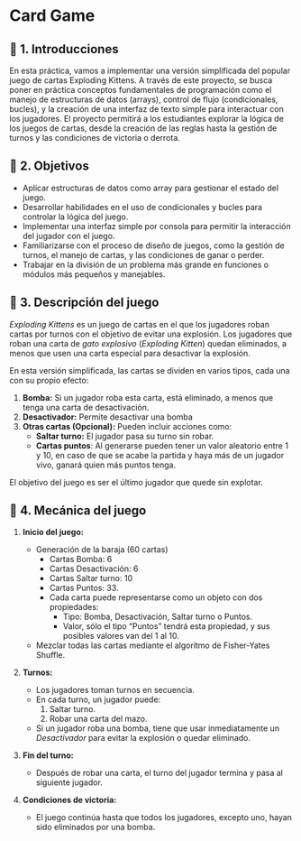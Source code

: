 # Card Game
## 📄 1. Introducciones
En esta práctica, vamos a implementar una versión simplificada del popular juego de cartas Exploding Kittens. A través de este proyecto, se busca poner en práctica conceptos fundamentales de programación como el manejo de estructuras de datos (arrays), control de flujo (condicionales, bucles), y la creación de una interfaz de texto simple para interactuar con los jugadores. El proyecto permitirá a los estudiantes explorar la lógica de los juegos de cartas, desde la creación de las reglas hasta la gestión de turnos y las condiciones de victoria o derrota.

## 🎯 2. Objetivos
- Aplicar estructuras de datos como array para gestionar el estado del juego.
- Desarrollar habilidades en el uso de condicionales y bucles para controlar la lógica del juego.
- Implementar una interfaz simple por consola para permitir la interacción del jugador con el juego.
- Familiarizarse con el proceso de diseño de juegos, como la gestión de turnos, el manejo de cartas, y las condiciones de ganar o perder.
- Trabajar en la división de un problema más grande en funciones o módulos más pequeños y manejables.

## 📕 3. Descripción del juego
*Exploding Kittens* es un juego de cartas en el que los jugadores roban cartas por turnos con el objetivo de evitar una explosión. Los jugadores que roban una carta de *gato explosivo* (*Exploding Kitten*) quedan eliminados, a menos que usen una carta especial para desactivar la explosión.

En esta versión simplificada, las cartas se dividen en varios tipos, cada una con su propio efecto:

1. **Bomba:** Si un jugador roba esta carta, está eliminado, a menos que tenga una carta de desactivación.
2. **Desactivador:** Permite desactivar una bomba
3. **Otras cartas (Opcional):** Pueden incluir acciones como:
    - **Saltar turno:** El jugador pasa su turno sin robar.
    - **Cartas puntos**: Al generarse pueden tener un valor aleatorio entre 1 y 10, en caso de
    que se acabe la partida y haya más de un jugador vivo, ganará quien más puntos tenga.
    

El objetivo del juego es ser el último jugador que quede sin explotar.

## 🔁 4. Mecánica del juego
1. **Inicio del juego:**
    - Generación de la baraja (60 cartas)
        - Cartas Bomba: 6
        - Cartas Desactivación: 6
        - Cartas Saltar turno: 10
        - Cartas Puntos: 33.
        - Cada carta puede representarse como un objeto con dos propiedades:
            - Tipo: Bomba, Desactivación, Saltar turno o Puntos.
            - Valor, sólo el tipo “Puntos” tendrá esta propiedad, y sus posibles valores van del 1 al 10.
    - Mezclar todas las cartas mediante el algoritmo de Fisher-Yates Shuffle.
    
2. **Turnos:**
    - Los jugadores toman turnos en secuencia.
    - En cada turno, un jugador puede:
        1. Saltar turno.
        2. Robar una carta del mazo.
    - Si un jugador roba una bomba, tiene que usar inmediatamente un *Desactivador* para evitar la explosión o quedar eliminado.
        
        
3. **Fin del turno:**
    - Después de robar una carta, el turno del jugador termina y pasa al siguiente jugador.
        
        
4. **Condiciones de victoria:**
    - El juego continúa hasta que todos los jugadores, excepto uno, hayan sido eliminados por una bomba.